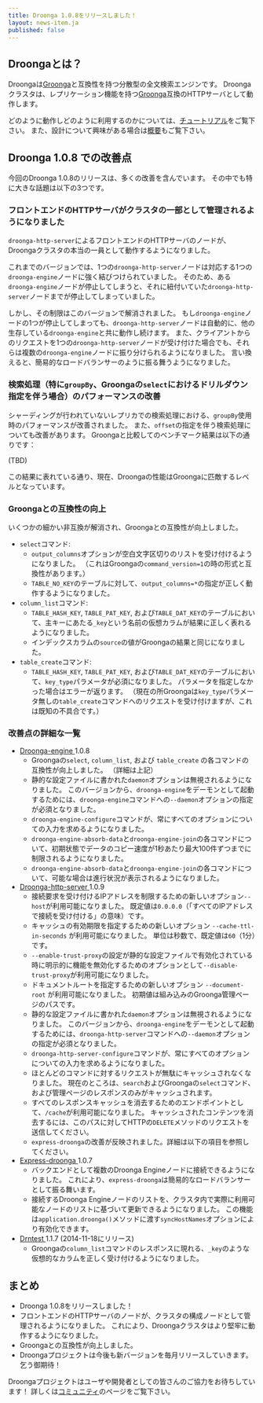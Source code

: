 ```yaml
---
title: Droonga 1.0.8をリリースしました！
layout: news-item.ja
published: false
---
```


## Droongaとは？

Droongaは[Groonga][groonga]と互換性を持つ分散型の全文検索エンジンです。
Droongaクラスタは、レプリケーション機能を持つ[Groonga][groonga]互換のHTTPサーバとして動作します。

どのように動作しどのように利用するのかについては、[チュートリアル][tutorial]をご覧下さい。
また、設計について興味がある場合は[概要][overview]もご覧下さい。

## Droonga 1.0.8 での改善点

今回のDroonga 1.0.8のリリースは、多くの改善を含んでいます。
その中でも特に大きな話題は以下の3つです。

### フロントエンドのHTTPサーバがクラスタの一部として管理されるようになりました

`droonga-http-server`によるフロントエンドのHTTPサーバのノードが、Droongaクラスタの本当の一員として動作するようになりました。

これまでのバージョンでは、1つの`droonga-http-server`ノードは対応する1つの`droonga-engine`ノードに強く結びつけられていました。
そのため、ある`droonga-engine`ノードが停止してしまうと、それに紐付いていた`droonga-http-server`ノードまでが停止してしまっていました。

しかし、その制限はこのバージョンで解消されました。
もし`droonga-engine`ノードの1つが停止してしまっても、`droonga-http-server`ノードは自動的に、他の生存している`droonga-engine`と共に動作し続けます。
また、クライアントからのリクエストを1つの`droonga-http-server`ノードが受け付けた場合でも、それらは複数の`droonga-engine`ノードに振り分けられるようになりました。
言い換えると、簡易的なロードバランサーのように振る舞うようになりました。

### 検索処理（特に`groupBy`、Groongaの`select`におけるドリルダウン指定を伴う場合）のパフォーマンスの改善

シャーディングが行われていないレプリカでの検索処理における、`groupBy`使用時のパフォーマンスが改善されました。
また、`offset`の指定を伴う検索処理についても改善があります。
Groongaと比較してのベンチマーク結果は以下の通りです：

(TBD)

この結果に表れている通り、現在、Droongaの性能はGroongaに匹敵するレベルとなっています。

### Groongaとの互換性の向上

いくつかの細かい非互換が解消され、Groongaとの互換性が向上しました。

 * `select`コマンド:
   * `output_columns`オプションが空白文字区切りのリストを受け付けるようになりました。
     （これはGroongaの`command_version=1`の時の形式と互換性があります。）
   * `TABLE_NO_KEY`のテーブルに対して、`output_columns=*`の指定が正しく動作するようになりました。
 * `column_list`コマンド:
   * `TABLE_HASH_KEY`, `TABLE_PAT_KEY`, および`TABLE_DAT_KEY`のテーブルにおいて、主キーにあたる`_key`という名前の仮想カラムが結果に正しく表れるようになりました。
   * インデックスカラムの`source`の値がGroongaの結果と同じになりました。
 * `table_create`コマンド:
   * `TABLE_HASH_KEY`, `TABLE_PAT_KEY`, および`TABLE_DAT_KEY`のテーブルにおいて、`key_type`パラメータが必須になりました。
     パラメータを指定しなかった場合はエラーが返ります。
     （現在の所Groongaは`key_type`パラメータ無しの`table_create`コマンドへのリクエストを受け付けますが、これは既知の不具合です。）

### 改善点の詳細な一覧

 * [Droonga-engine ][droonga-engine] 1.0.8
   * Groongaの`select`, `column_list`, および `table_create` の各コマンドの互換性が向上しました。
     （詳細は上記）
   * 静的な設定ファイルに書かれた`daemon`オプションは無視されるようになりました。
     このバージョンから、`droonga-engine`をデーモンとして起動するためには、`droonga-engine`コマンドへの`--daemon`オプションの指定が必須となりました。
   * `droonga-engine-configure`コマンドが、常にすべてのオプションについての入力を求めるようになりました。
   * `droonga-engine-absorb-data`と`droonga-engine-join`の各コマンドについて、初期状態でデータのコピー速度が1秒あたり最大100件ずつまでに制限されるようになりました。
   * `droonga-engine-absorb-data`と`droonga-engine-join`の各コマンドについて、可能な場合は進行状況が表示されるようになりました。
 * [Droonga-http-server ][droonga-http-server] 1.0.9
   * 接続要求を受け付けるIPアドレスを制限するための新しいオプション`--host`が利用可能になりました。
     既定値は`0.0.0.0`（「すべてのIPアドレスで接続を受け付ける」の意味）です。
   * キャッシュの有効期限を指定するための新しいオプション `--cache-ttl-in-seconds` が利用可能になりました。
     単位は秒数で、既定値は`60`（1分）です。
   * `--enable-trust-proxy`の設定が静的な設定ファイルで有効化されている時に明示的に機能を無効化するためのオプションとして`--disable-trust-proxy`が利用可能になりました。
   * ドキュメントルートを指定するための新しいオプション `--document-root` が利用可能になりました。
     初期値は組み込みのGroonga管理ページのパスです。
   * 静的な設定ファイルに書かれた`daemon`オプションは無視されるようになりました。
     このバージョンから、`droonga-engine`をデーモンとして起動するためには、`droonga-http-server`コマンドへの`--daemon`オプションの指定が必須となりました。
   * `droonga-http-server-configure`コマンドが、常にすべてのオプションについての入力を求めるようになりました。
   * ほとんどのコマンドに対するリクエストが無駄にキャッシュされなくなりました。
     現在のところは、`search`およびGroongaの`select`コマンド、および管理ページのレスポンスのみがキャッシュされます。
   * すべてのレスポンスキャッシュを消去するためのエンドポイントとして、`/cache`が利用可能になりました。
     キャッシュされたコンテンツを消去するには、このパスに対してHTTPの`DELETE`メソッドのリクエストを送信してください。
   * `express-droonga`の改善が反映されました。詳細は以下の項目を参照してください。
 * [Express-droonga ][express-droonga] 1.0.7
   * バックエンドとして複数のDroonga Engineノードに接続できるようになりました。
     これにより、`express-droonga`は簡易的なロードバランサーとして振る舞います。
   * 接続するDroonga Engineノードのリストを、クラスタ内で実際に利用可能なノードのリストに基づいて更新できるようになりました。
     この機能は`application.droonga()`メソッドに渡す`syncHostNames`オプションにより有効化できます。
 * [Drntest ][drntest] 1.1.7 (2014-11-18にリリース)
   * Groongaの`column_list`コマンドのレスポンスに現れる、`_key`のような仮想的なカラムを正しく受け付けるようになりました。

## まとめ

 * Droonga 1.0.8をリリースしました！
 * フロントエンドのHTTPサーバのノードが、クラスタの構成ノードとして管理されるようになりました。
   これにより、Droongaクラスタはより堅牢に動作するようになりました。
 * Groongaとの互換性が向上しました。
 * Droongaプロジェクトは今後も新バージョンを毎月リリースしていきます。乞う御期待！

Droongaプロジェクトはユーザや開発者としての皆さんのご協力をお待ちしています！
詳しくは[コミュニティ][community]のページをご覧下さい。

  [community]: /ja/community/
  [overview]: /ja/overview/
  [tutorial]: /ja/tutorial/groonga/
  [groonga]: http://groonga.org/
  [droonga-engine]: https://github.com/droonga/droonga-engine
  [droonga-http-server]: https://github.com/droonga/droonga-http-server
  [express-droonga]: https://github.com/droonga/express-droonga
  [drnbench]: https://github.com/droonga/drnbench
  [drntest]: https://github.com/droonga/drntest
  [grn2drn]: https://github.com/droonga/grn2drn
